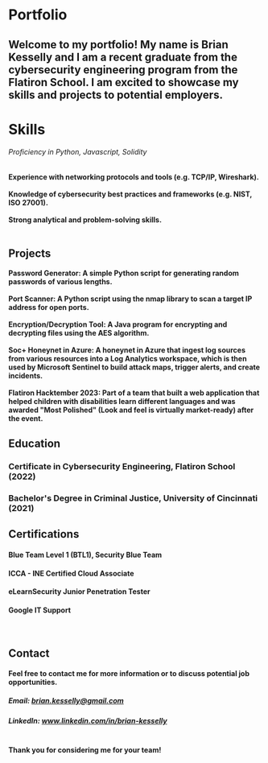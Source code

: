 # Portfolio 
## Welcome to my portfolio! My name is Brian Kesselly and I am a recent graduate from the cybersecurity engineering program from the Flatiron School. I am excited to showcase my skills and projects to potential employers.

# Skills
###### Proficiency in Python, Javascript, Solidity

<b>Experience with networking protocols and tools (e.g. TCP/IP, Wireshark). <b/> <br>
<br>
<b>Knowledge of cybersecurity best practices and frameworks (e.g. NIST, ISO 27001). <b/> <br>
<br>
<b>Strong analytical and problem-solving skills. <b/> <br>
<br>
## Projects
Password Generator: A simple Python script for generating random passwords of various lengths. <br>
<br>
Port Scanner: A Python script using the nmap library to scan a target IP address for open ports. <br>
<br>
Encryption/Decryption Tool: A Java program for encrypting and decrypting files using the AES algorithm. <br>
<br>
Soc+ Honeynet in Azure: A honeynet in Azure that ingest log sources from various resources into a Log Analytics workspace, which is then used by Microsoft Sentinel to build attack maps, trigger alerts, and create incidents. <br>
<br>
Flatiron Hacktember 2023: Part of a team that built a web application that helped children with disabilities learn different languages and was awarded "Most Polished" (Look and feel is virtually market-ready) after the event.
<br>
## Education
### Certificate in Cybersecurity Engineering, Flatiron School (2022)
### Bachelor's Degree in Criminal Justice, University of Cincinnati (2021)

## Certifications
#### Blue Team Level 1 (BTL1), Security Blue Team	
#### ICCA - INE Certified Cloud Associate	
#### eLearnSecurity Junior Penetration Tester
#### Google IT Support
<br>

## Contact
#### Feel free to contact me for more information or to discuss potential job opportunities.

##### Email: brian.kesselly@gmail.com
##### LinkedIn: www.linkedin.com/in/brian-kesselly
<br>
<b>Thank you for considering me for your team!</b>

